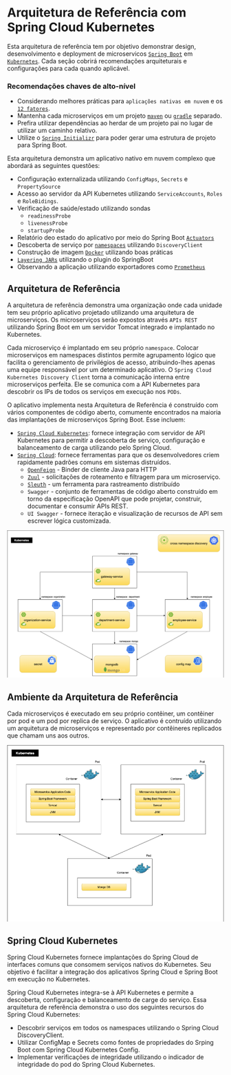 # Arquitetura de Referência com Spring Cloud Kubernetes

Esta arquitetura de referência tem por objetivo demonstrar design, desenvolvimento e deployment de microservicos [`Spring Boot`](https://spring.io/projects/spring-boot) em [`Kubernetes`](https://kubernetes.io/).
Cada seção cobrirá recomendações arquiteturais e configurações para cada quando aplicável.

### Recomendações chaves de alto-nível

* Considerando melhores práticas para `aplicações nativas em nuvem` e os [`12 fatores`](https://12factor.net/pt_br/). 
* Mantenha cada microserviços em um projeto [`maven`](https://maven.apache.org/) ou [`gradle`](https://gradle.org/) separado.
* Prefira utilizar dependências ao herdar de um projeto pai no lugar de utilizar um caminho relativo.
* Utilize o [`Spring Initializr`](https://start.spring.io
  ) para poder gerar uma estrutura de projeto para Spring Boot.

Esta arquitetura demonstra um aplicativo nativo em nuvem complexo que abordará as seguintes questões:

* Configuração externalizada utilizando `ConfigMaps`, `Secrets` e `PropertySource`
* Acesso ao servidor da API Kubernetes utilizando `ServiceAccounts`, `Roles` e `RoleBidings`.
* Verificação de saúde/estado utilizando sondas
    * `readinessProbe`
    * `livenessProbe`
    * `startupProbe`
* Relatório deo estado do aplicativo por meio do Spring Boot [`Actuators`](https://docs.spring.io/spring-boot/docs/current/reference/html/actuator.html)    
* Descoberta de serviço por [`namespaces`](https://kubernetes.io/docs/concepts/overview/working-with-objects/namespaces/) utilizando `DiscoveryClient`
* Construção de imagem [`Docker`](https://www.docker.com/) utilizando boas práticas
* [`Layering JARs`](https://spring.io/blog/2020/08/14/creating-efficient-docker-images-with-spring-boot-2-3) utilizando o plugin do SpringBoot
* Observando a aplicação utilizando exportadores como [`Prometheus`](https://www.prometheus.io/)

## Arquitetura de Referência

A arquitetura de referência demonstra uma organização onde cada unidade tem seu próprio aplicativo projetado utilizando uma arquitetura de microserviços.
Os microserviços serão expostos através `APIs REST` utilizando Spring Boot em um servidor Tomcat integrado e implantado no Kubernetes.

Cada microserviço é implantado em seu próprio `namespace`. Colocar microserviços em namespaces distintos permite agrupamento lógico que facilita o gerenciamento de privilégios de acesso, atribuindo-lhes apenas uma equipe responsável por um determinado aplicativo. O `Spring Cloud Kubernetes Discovery Client` torna a comunicação interna entre microserviços perfeita. Ele se comunica com a API Kubernetes para descobrir os IPs de todos os serviços em execução nos `PODs`.

O aplicativo implementa nesta Arquitetura de Referência é construído com vários componentes de código aberto, comumente encontrados na maioria das implantações de microserviços Spring Boot. Esse incluem:

* [`Spring Cloud Kubernetes`](https://spring.io/projects/spring-cloud-kubernetes): fornece integração com servidor de API Kubernetes para permitir a descoberta de serviço, configuração e balanceamento de carga utilizando pelo Spring Cloud.
* [`Spring Cloud`](https://spring.io/projects/spring-cloud): fornece ferramentas para que os desenvolvedores criem rapidamente padrões comuns em sistemas distruídos.
    * [`OpenFeign`](https://spring.io/projects/spring-cloud-openfeign) - Binder de cliente Java para HTTP
    * [`Zuul`](https://spring.io/projects/spring-cloud-gateway) - solicitações de roteamento e filtragem para um microserviço.
    * [`Sleuth`](https://spring.io/projects/spring-cloud-sleuth) - um ferramenta para rastreamento distribuído
    * `Swagger` - conjunto de ferramentas de código aberto construído em torno da especificação OpenAPI que pode projetar, construir, documentar e consumir APIs REST.
    * `UI Swagger` - fornece iteração e visualização de recursos de API sem escrever lógica customizada.

![Arquitetura de Referência](./resources/architecture.png)

## Ambiente da Arquitetura de Referência

Cada microserviços é executado em seu próprio contêiner, um contêiner por pod e um pod por replica de serviço. O aplicativo é contruído utilizando um arquitetura de microserviços e representado por contêineres replicados que chamam uns aos outros.

![Arquitetura de Referência com Contêiners e Pods](./resources/architecture-microservice-pod.png)

## Spring Cloud Kubernetes

Spring Cloud Kubernetes fornece implantações do Spring Cloud de interfaces comuns que consomem serviços nativos do Kubernetes. Seu objetivo é facilitar a integração dos aplicativos Spring Cloud e Spring Boot em execução no Kubernetes.

Spring Cloud Kubernetes integra-se à API Kubernetes e permite a descoberta, configuração e balanceamento de carge do serviço. Essa arquitetura de referência demonstra o uso dos seguintes recursos do Spring Cloud Kubernetes:

* Descobrir serviços em todos os namespaces utilizando o Spring Cloud DiscoveryClient.
* Utilizar ConfigMap e Secrets como fontes de propriedades do Srping Boot com Spring Cloud Kubernetes Config.
* Implementar verificações de integridade utilizando o indicador de integridade do pod do Spring Cloud Kubernetes.

